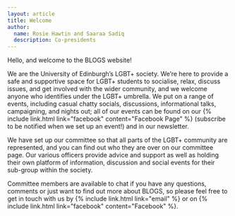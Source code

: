 ```yaml
---
layout: article
title: Welcome
author:
  name: Rosie Hawtin and Saaraa Sadiq
  description: Co-presidents
---
```


Hello, and welcome to the BLOGS website!

We are the University of Edinburgh’s LGBT+ society. We’re here to provide a safe and supportive space for LGBT+ students to socialise, relax, discuss issues, and get involved with the wider community, and we welcome anyone who identifies under the LGBT+ umbrella. We put on a range of events, including casual chatty socials, discussions, informational talks, campaigning, and nights out; all of our events can be found on our {% include link.html link="facebook" content="Facebook Page" %} (subscribe to be notified when we set up an event!) and in our newsletter. 

We have set up our committee so that all parts of the LGBT+ community are represented, and you can find out who they are over on our committee page. Our various officers provide advice and support as well as holding their own platform of information, discussion and social events for their sub-group within the society.

Committee members are available to chat if you have any questions, comments or just want to find out more about BLOGS, so please feel free to get in touch with us by {% include link.html link="email" %} or on {% include link.html link="facebook" content="Facebook" %}.

